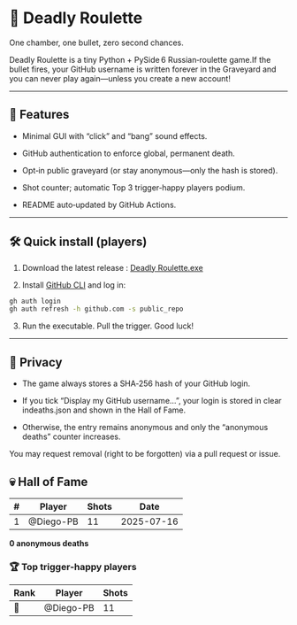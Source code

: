 # 🎲 Deadly Roulette

One chamber, one bullet, zero second chances.

Deadly Roulette is a tiny Python + PySide 6 Russian‑roulette game.If the bullet fires, your GitHub username is written forever in the Graveyard and you can never play again—unless you create a new account!

---

## 🚀 Features

- Minimal GUI with “click” and “bang” sound effects.

- GitHub authentication to enforce global, permanent death.

- Opt‑in public graveyard (or stay anonymous—only the hash is stored).

- Shot counter; automatic Top 3 trigger‑happy players podium.

- README auto‑updated by GitHub Actions.

---

## 🛠️ Quick install (players)

1. Download the latest release : [Deadly Roulette.exe](https://github.com/Diego-PB/Deadly-Roulette/releases/latest)

2. Install [GitHub CLI](https://cli.github.com/) and log in:

```bash
gh auth login
gh auth refresh -h github.com -s public_repo
```

3. Run the executable. Pull the trigger. Good luck!

---

## 🔐 Privacy

- The game always stores a SHA‑256 hash of your GitHub login.

- If you tick “Display my GitHub username…”, your login is stored in clear indeaths.json and shown in the Hall of Fame.

- Otherwise, the entry remains anonymous and only the “anonymous deaths” counter increases.

You may request removal (right to be forgotten) via a pull request or issue.

<!--GRAVEYARD_START-->

## 💀 Hall of Fame

| # | Player | Shots | Date |
|---|---|---|---|
| 1 | @Diego-PB | 11 | 2025-07-16 |

**0 anonymous deaths**

### 🏆 Top trigger‑happy players

| Rank | Player | Shots |
|---|---|---|
| 🥇 | @Diego-PB | 11 |
<!--GRAVEYARD_END-->
